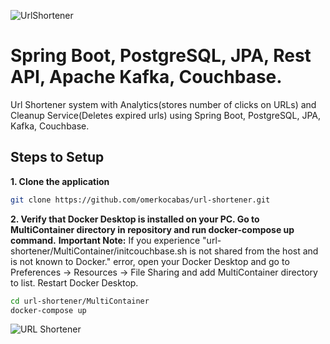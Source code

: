 ![UrlShortener](https://github.com/user-attachments/assets/113a503c-67ce-471e-b4ce-d1d8d46eba20)

# Spring Boot, PostgreSQL, JPA, Rest API, Apache Kafka, Couchbase.

Url Shortener system with Analytics(stores number of clicks on URLs) and Cleanup Service(Deletes expired urls) using Spring Boot, PostgreSQL, JPA, Kafka, Couchbase.

## Steps to Setup

**1. Clone the application**

```bash
git clone https://github.com/omerkocabas/url-shortener.git
```

**2. Verify that Docker Desktop is installed on your PC. Go to MultiContainer directory in repository and run docker-compose up command.**
**Important Note:** If you experience "url-shortener/MultiContainer/initcouchbase.sh is not shared from the host and is not known to Docker." error, open your Docker Desktop and go to Preferences -> Resources -> File Sharing and add MultiContainer directory to list. Restart Docker Desktop.
```bash
cd url-shortener/MultiContainer
docker-compose up
```
![URL Shortener](https://github.com/user-attachments/assets/3d165427-5b62-44f2-8a73-1b8afbd36bbb)
